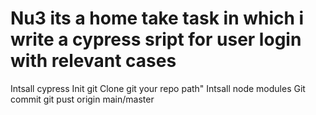 # Nu3 its a home take task in which i write a cypress sript for user login with relevant cases
</b> Intsall cypress
</b> Init git
</b> Clone git your repo path"
</b> Intsall node modules
</b> Git commit
</b> git pust origin main/master
